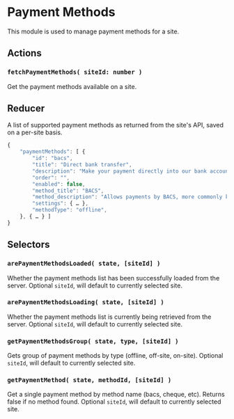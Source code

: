 Payment Methods
===============

This module is used to manage payment methods for a site.

## Actions

### `fetchPaymentMethods( siteId: number )`

Get the payment methods available on a site.

## Reducer

A list of supported payment methods as returned from the site's API, saved on a per-site basis.

```js
{
	"paymentMethods": [ {
		"id": "bacs",
		"title": "Direct bank transfer",
		"description": "Make your payment directly into our bank account. Please use your Order ID as the payment reference. Your order won't be shipped until the funds have cleared in our account.",
		"order": "",
		"enabled": false,
		"method_title": "BACS",
		"method_description": "Allows payments by BACS, more commonly known as direct bank/wire transfer.",
		"settings": { … },
		"methodType": "offline",
	}, { … } ]
}
```

## Selectors

### `arePaymentMethodsLoaded( state, [siteId] )`

Whether the payment methods list has been successfully loaded from the server. Optional `siteId`, will default to currently selected site.

### `arePaymentMethodsLoading( state, [siteId] )`

Whether the payment methods list is currently being retrieved from the server. Optional `siteId`, will default to currently selected site.

### `getPaymentMethodsGroup( state, type, [siteId] )`

Gets group of payment methods by type (offline, off-site, on-site). Optional `siteId`, will default to currently selected site.

### `getPaymentMethod( state, methodId, [siteId] )`

Get a single payment method by method name (bacs, cheque, etc). Returns false if no method found. Optional `siteId`, will default to currently selected site.
